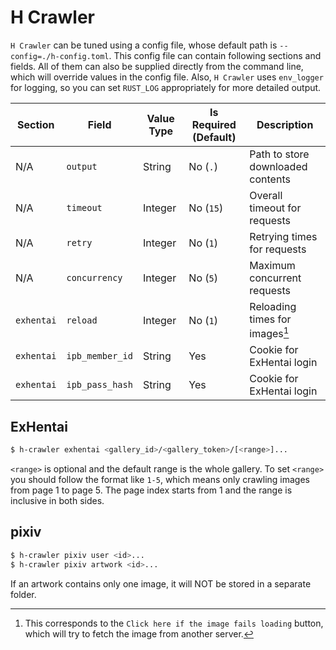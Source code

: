 # H Crawler

`H Crawler` can be tuned using a config file, whose default path is `--config=./h-config.toml`. This config file can contain following sections and fields. All of them can also be supplied directly from the command line, which will override values in the config file. Also, `H Crawler` uses `env_logger` for logging, so you can set `RUST_LOG` appropriately for more detailed output.

| Section | Field | Value Type | Is Required (Default) | Description |
| --- | --- | --- | --- | --- |
| N/A | `output` | String | No (`.`) | Path to store downloaded contents |
| N/A | `timeout` | Integer | No (`15`) | Overall timeout for requests |
| N/A | `retry` | Integer | No (`1`) | Retrying times for requests |
| N/A | `concurrency` | Integer | No (`5`) | Maximum concurrent requests |
| `exhentai` | `reload` | Integer | No (`1`) | Reloading times for images[^1] |
| `exhentai` | `ipb_member_id` | String | Yes | Cookie for ExHentai login |
| `exhentai` | `ipb_pass_hash` | String | Yes | Cookie for ExHentai login |

[^1]: This corresponds to the `Click here if the image fails loading` button, which will try to fetch the image from another server.

## ExHentai

``` bash
$ h-crawler exhentai <gallery_id>/<gallery_token>/[<range>]...
```

`<range>` is optional and the default range is the whole gallery. To set `<range>` you should follow the format like `1-5`, which means only crawling images from page 1 to page 5. The page index starts from 1 and the range is inclusive in both sides.

## pixiv

``` bash
$ h-crawler pixiv user <id>...
$ h-crawler pixiv artwork <id>...
```

If an artwork contains only one image, it will NOT be stored in a separate folder.
